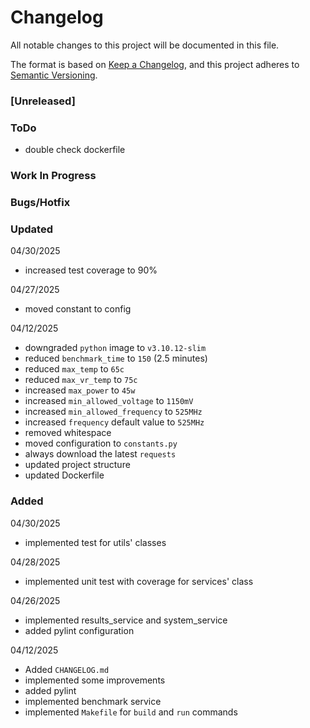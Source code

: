 # Changelog

All notable changes to this project will be documented in this file.

The format is based on [Keep a Changelog](https://keepachangelog.com/en/1.0.0/),
and this project adheres to [Semantic Versioning](https://semver.org/spec/v2.0.0.html).

### [Unreleased]

### ToDo
- double check dockerfile

### Work In Progress

### Bugs/Hotfix

### Updated
04/30/2025
- increased test coverage to 90%

04/27/2025
- moved constant to config

04/12/2025
- downgraded `python` image to `v3.10.12-slim`
- reduced `benchmark_time` to `150` (2.5 minutes)
- reduced `max_temp` to `65c`
- reduced `max_vr_temp` to `75c`
- increased `max_power` to `45w`
- increased `min_allowed_voltage` to `1150mV`
- increased `min_allowed_frequency` to `525MHz`
- increased `frequency` default value to `525MHz`
- removed whitespace
- moved configuration to `constants.py`
- always download the latest `requests`
- updated project structure
- updated Dockerfile

### Added
04/30/2025
- implemented test for utils' classes

04/28/2025
- implemented unit test with coverage for services' class

04/26/2025
- implemented results_service and system_service
- added pylint configuration

04/12/2025
- Added `CHANGELOG.md`
- implemented some improvements
- added pylint
- implemented benchmark service
- implemented `Makefile` for `build` and `run` commands
